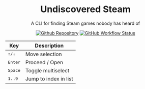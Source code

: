 <div align="center">

# Undiscovered Steam

A CLI for finding Steam games nobody has heard of

<!-- ![Demo](demo.gif) -->

[<img alt="Github Repository" src="https://img.shields.io/badge/github-undiscovered_steam-8da0cb?style=for-the-badge&labelColor=555555&logo=github">](https://github.com/LiamGallagher737/undiscovered_steam)
[<img alt="GitHub Workflow Status" src="https://img.shields.io/github/actions/workflow/status/LiamGallagher737/undiscovered_steam/ci.yml?branch=main&style=for-the-badge">](https://github.com/LiamGallagher737/undiscovered_steam/actions/workflows/ci.yml)

</div>

| Key              | Description           |
|------------------|-----------------------|
| <kbd>↑/↓</kbd>   | Move selection        |
| <kbd>Enter</kbd> | Proceed / Open        |
| <kbd>Space</kbd> | Toggle multiselect    |
| <kbd>1..9</kbd>  | Jump to index in list |
